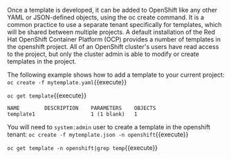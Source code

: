 Once a template is developed, it can be added to OpenShift like any other YAML or JSON-defined objects, using the oc create command. It is a common practice to use a separate tenant specifically for templates, which will be shared between multiple projects. A default installation of the Red Hat OpenShift Container Platform (OCP) provides a number of templates in the openshift project. All of an OpenShift cluster's users have read access to the project, but only the cluster admin is able to modify or create templates in the project.

The following example shows how to add a template to your current project:
`oc create -f mytemplate.yaml`{{execute}}


`oc get template`{{execute}}

```
NAME        DESCRIPTION    PARAMETERS    OBJECTS
template1                  1 (1 blank)   1
```

You will need to `system:admin` user to create a template in the openshift tenant:
`oc create -f mytemplate.json -n openshift`{{execute}}

`oc get template -n openshift|grep temp`{{execute}}
